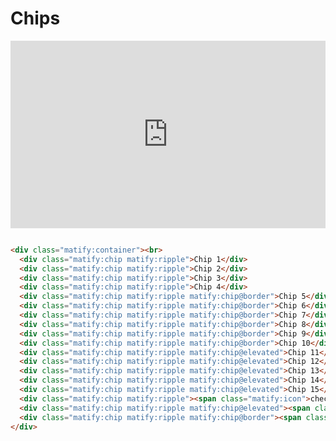 # Chips

<iframe height="300" style="width: 100%;" scrolling="no" title="MatifyCSS chips" src="https://codepen.io/ManuTheCoder/embed/preview/MWEqjVW?default-tab=result&editable=true&theme-id=light" frameborder="no" loading="lazy" allowtransparency="true" allowfullscreen="true">
  See the Pen <a href="https://codepen.io/ManuTheCoder/pen/MWEqjVW">
  MatifyCSS chips</a> by ManuTheCoder (<a href="https://codepen.io/ManuTheCoder">@ManuTheCoder</a>)
  on <a href="https://codepen.io">CodePen</a>.
</iframe>

```html

<div class="matify:container"><br>
  <div class="matify:chip matify:ripple">Chip 1</div>
  <div class="matify:chip matify:ripple">Chip 2</div>
  <div class="matify:chip matify:ripple">Chip 3</div>
  <div class="matify:chip matify:ripple">Chip 4</div>
  <div class="matify:chip matify:ripple matify:chip@border">Chip 5</div>
  <div class="matify:chip matify:ripple matify:chip@border">Chip 6</div>
  <div class="matify:chip matify:ripple matify:chip@border">Chip 7</div>
  <div class="matify:chip matify:ripple matify:chip@border">Chip 8</div>
  <div class="matify:chip matify:ripple matify:chip@border">Chip 9</div>
  <div class="matify:chip matify:ripple matify:chip@border">Chip 10</div>
  <div class="matify:chip matify:ripple matify:chip@elevated">Chip 11</div>
  <div class="matify:chip matify:ripple matify:chip@elevated">Chip 12</div>
  <div class="matify:chip matify:ripple matify:chip@elevated">Chip 13</div>
  <div class="matify:chip matify:ripple matify:chip@elevated">Chip 14</div>
  <div class="matify:chip matify:ripple matify:chip@elevated">Chip 15</div>
  <div class="matify:chip matify:ripple"><span class="matify:icon">check</span>Chip 15</div>
  <div class="matify:chip matify:ripple matify:chip@elevated"><span class="matify:icon">check</span>Chip 15</div>
  <div class="matify:chip matify:ripple matify:chip@border"><span class="matify:icon">check</span>Chip 15</div>
</div>
```